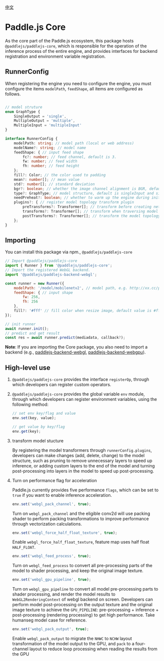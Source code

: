 [中文](./README_cn.md)

# Paddle.js Core
As the core part of the Paddle.js ecosystem, this package hosts `@paddlejs/paddlejs-core`,
which is responsible for the operation of the inference process of the entire engine, 
and provides interfaces for backend registration and environment variable registration.


## RunnerConfig

When registering the engine you need to configure the engine, you must configure the items `modelPath`, `feedShape`, all items are configured as follows.

```typescript

// model struture
enum GraphType {
    SingleOutput = 'single',
    MultipleOutput = 'multiple',
    MultipleInput = 'multipleInput'
}

interface RunnerConfig {
    modelPath: string; // model path (local or web address)
    modelName?: string; // model name
    feedShape: { // input feed shape
        fc?: number; // feed channel, default is 3.
        fw: number; // feed width
        fh: number; // feed height
    };
    fill?: Color; // the color used to padding
    mean?: number[]; // mean value
    std?: number[]; // standard deviation
    bgr?: boolean; // whether the image channel alignment is BGR, default is false (RGB)
    type?: GraphType; // model structure, default is singleInput and singleOutput
    needPreheat?: boolean; // whether to warm up the engine during initialization, default is true
    plugins?: { // register model topology transform plugin
        preTransforms?: Transformer[]; // transform before creating network topology
        transforms?: Transformer[]; // transform when traversing model layers
        postTransforms?: Transformer[]; // transform the model topology diagram after it has been created
    };
}

```
## Importing
You can install this package via npm., `@paddlejs/paddlejs-core`

```js
// Import @paddlejs/paddlejs-core
import { Runner } from '@paddlejs/paddlejs-core';
// Import the registered WebGL backend.
import '@paddlejs/paddlejs-backend-webgl';

const runner = new Runner({
    modelPath: '/model/mobilenetv2', // model path, e.g. http://xx.cc/path, http://xx.cc/path/model.json, /localModelDir/model.json, /localModelDir
    feedShape: { // input shape
        fw: 256,
        fh: 256
    },
    fill?: '#fff' // fill color when resize image, default value is #fff
});

// init runner
await runner.init();
// predict and get result
const res = await runner.predict(mediadata, callback?);
```

**Note**: If you are importing the Core package, you also need to import a backend (e.g., 
[paddlejs-backend-webgl](/packages/paddlejs-backend-webgl), [paddlejs-backend-webgpu](/packages/paddlejs-backend-webgpu)).


## High-level use

1. `@paddlejs/paddlejs-core` provides the interface `registerOp`, through which developers can register custom operators.

2. `@paddlejs/paddlejs-core` provides the global variable `env` module, through which developers can register environment variables, using the following method:

    ```js
    // set env key/flag and value
    env.set(key, value);

    // get value by key/flag
    env.get(key);
    ```

3. transform model stucture

    By registering the model transformers through `runnerConfig.plugins`, developers can make changes (add, delete, change) to the model structure, such as pruning to remove unnecessary layers to speed up inference, or adding custom layers to the end of the model and turning post-processing into layers in the model to speed up post-processing.


4. Turn on performance flag for acceleration

    Paddle.js currently provides five performance `flags`, which can be set to `true` if you want to enable inference acceleration.


    ```js
    env.set('webgl_pack_channel', true);
    ```
    Turn on `webgl_pack_channel` and the eligible conv2d will use packing shader to perform packing transformations to improve performance through vectorization calculations.


    ```js
    env.set('webgl_force_half_float_texture', true);
    ```
    Enable `webgl_force_half_float_texture`, feature map uses half float `HALF_FLOAT`.


    ```js
    env.set('webgl_feed_process', true);
    ```
    Turn on `webgl_feed_process` to convert all pre-processing parts of the model to shader processing, and keep the original image texture.


    ```js
    env.set('webgl_gpu_pipeline', true);
    ```
    Turn on `webgl_gpu_pipeline` to convert all model pre-processing parts to shader processing, and render the model results to `WebGL2RenderingContext` of webgl backend on screen. Developers can perform model post-processing on the output texture and the original image texture to achieve the `GPU_PIPELINE`: pre-processing + inference + post-processing (rendering processing) to get high performance. Take humanseg model case for reference.


    ```js
    env.set('webgl_pack_output', true);
    ```
    Enable `webgl_pack_output` to migrate the `NHWC` to `NCHW` layout transformation of the model output to the GPU, and `pack` to a four-channel layout to reduce loop processing when reading the results from the GPU